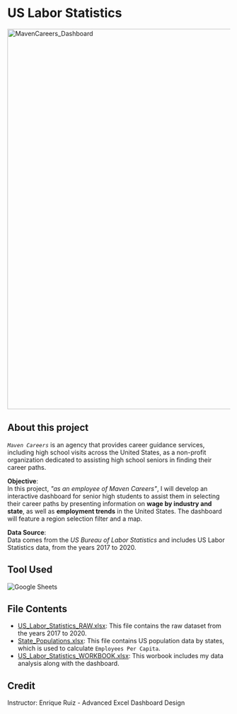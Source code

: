 # US Labor Statistics

<img width="860" alt="MavenCareers_Dashboard" src="https://github.com/chanronnie/US_Labor_Statistics_ExcelDashboard/assets/121308347/0892e6a4-097a-428f-8f78-cb5b7d2562a1">

## About this project
*`Maven Careers`* is an agency that provides career guidance services, including high school visits across the United States, as a non-profit organization dedicated to assisting high school seniors in finding their career paths.


**Objective**: <br>
In this project, *"as an employee of Maven Careers"*, I will develop an interactive dashboard for senior high students to assist them in selecting their career paths by presenting information on **wage by industry and state**, as well as **employment trends** in the United States. The dashboard will feature a region selection filter and a map.


**Data Source**: <br>
Data comes from the *US Bureau of Labor Statistics* and includes US Labor Statistics data, from the years 2017 to 2020.


## Tool Used
![Google Sheets](https://img.shields.io/badge/Google_Sheets-217346?style=for-the-badge&logo=google-sheets&logoColor=white)


## File Contents
- [US_Labor_Statistics_RAW.xlsx](US_Labor_Statistics_RAW.xlsx): This file contains the raw dataset from the years 2017 to 2020.
- [State_Populations.xlsx](State_Populations.xlsx): This file contains US population data by states, which is used to calculate `Employees Per Capita`.
- [US_Labor_Statistics_WORKBOOK.xlsx](US_Labor_Statistics_WORKBOOK.xlsx): This worbook includes my data analysis along with the dashboard.


## Credit
Instructor: Enrique Ruiz - Advanced Excel Dashboard Design
